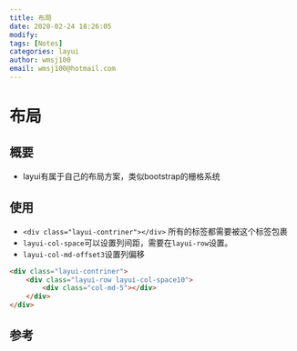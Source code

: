 ```yaml
---
title: 布局
date: 2020-02-24 18:26:05
modify: 
tags: [Notes]
categories: layui
author: wmsj100
email: wmsj100@hotmail.com
---
```


# 布局

## 概要

- layui有属于自己的布局方案，类似bootstrap的栅格系统

## 使用

- `<div class="layui-contriner"></div>` 所有的标签都需要被这个标签包裹
- `layui-col-space`可以设置列间距，需要在`layui-row`设置。
- `layui-col-md-offset3`设置列偏移
```html
<div class="layui-contriner">
	<div class="layui-row layui-col-space10">
		<div class="col-md-5"></div>
	</div>
</div>

```
## 参考


